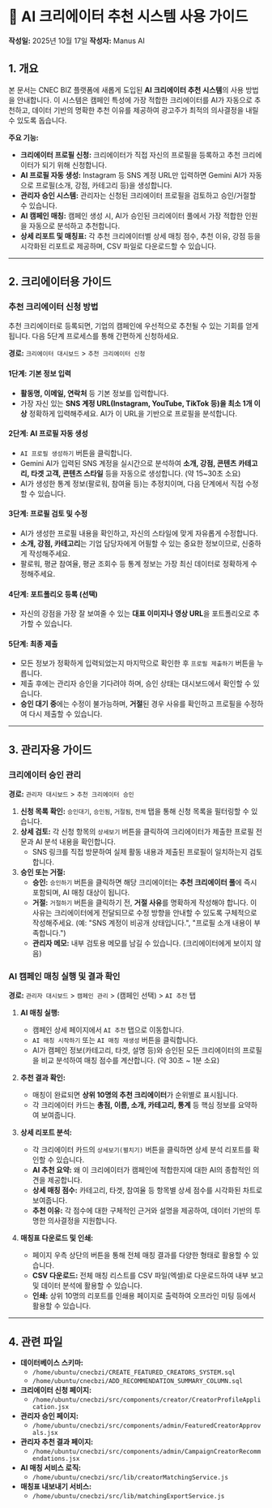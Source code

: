 # 🚀 AI 크리에이터 추천 시스템 사용 가이드

**작성일:** 2025년 10월 17일
**작성자:** Manus AI

## 1. 개요

본 문서는 CNEC BIZ 플랫폼에 새롭게 도입된 **AI 크리에이터 추천 시스템**의 사용 방법을 안내합니다. 이 시스템은 캠페인 특성에 가장 적합한 크리에이터를 AI가 자동으로 추천하고, 데이터 기반의 명확한 추천 이유를 제공하여 광고주가 최적의 의사결정을 내릴 수 있도록 돕습니다.

**주요 기능:**
- **크리에이터 프로필 신청:** 크리에이터가 직접 자신의 프로필을 등록하고 추천 크리에이터가 되기 위해 신청합니다.
- **AI 프로필 자동 생성:** Instagram 등 SNS 계정 URL만 입력하면 Gemini AI가 자동으로 프로필(소개, 강점, 카테고리 등)을 생성합니다.
- **관리자 승인 시스템:** 관리자는 신청된 크리에이터 프로필을 검토하고 승인/거절할 수 있습니다.
- **AI 캠페인 매칭:** 캠페인 생성 시, AI가 승인된 크리에이터 풀에서 가장 적합한 인원을 자동으로 분석하고 추천합니다.
- **상세 리포트 및 매칭표:** 각 추천 크리에이터별 상세 매칭 점수, 추천 이유, 강점 등을 시각화된 리포트로 제공하며, CSV 파일로 다운로드할 수 있습니다.

---

## 2. 크리에이터용 가이드

### 추천 크리에이터 신청 방법

추천 크리에이터로 등록되면, 기업의 캠페인에 우선적으로 추천될 수 있는 기회를 얻게 됩니다. 다음 5단계 프로세스를 통해 간편하게 신청하세요.

**경로:** `크리에이터 대시보드` > `추천 크리에이터 신청`

#### 1단계: 기본 정보 입력

- **활동명, 이메일, 연락처** 등 기본 정보를 입력합니다.
- 가장 자신 있는 **SNS 계정 URL(Instagram, YouTube, TikTok 등)을 최소 1개 이상** 정확하게 입력해주세요. AI가 이 URL을 기반으로 프로필을 분석합니다.

#### 2단계: AI 프로필 자동 생성

- `AI 프로필 생성하기` 버튼을 클릭합니다.
- Gemini AI가 입력된 SNS 계정을 실시간으로 분석하여 **소개, 강점, 콘텐츠 카테고리, 타겟 고객, 콘텐츠 스타일** 등을 자동으로 생성합니다. (약 15~30초 소요)
- AI가 생성한 통계 정보(팔로워, 참여율 등)는 추정치이며, 다음 단계에서 직접 수정할 수 있습니다.

#### 3단계: 프로필 검토 및 수정

- AI가 생성한 프로필 내용을 확인하고, 자신의 스타일에 맞게 자유롭게 수정합니다.
- **소개, 강점, 카테고리**는 기업 담당자에게 어필할 수 있는 중요한 정보이므로, 신중하게 작성해주세요.
- 팔로워, 평균 참여율, 평균 조회수 등 통계 정보는 가장 최신 데이터로 정확하게 수정해주세요.

#### 4단계: 포트폴리오 등록 (선택)

- 자신의 강점을 가장 잘 보여줄 수 있는 **대표 이미지나 영상 URL**을 포트폴리오로 추가할 수 있습니다.

#### 5단계: 최종 제출

- 모든 정보가 정확하게 입력되었는지 마지막으로 확인한 후 `프로필 제출하기` 버튼을 누릅니다.
- 제출 후에는 관리자 승인을 기다려야 하며, 승인 상태는 대시보드에서 확인할 수 있습니다.
- **승인 대기 중**에는 수정이 불가능하며, **거절**된 경우 사유를 확인하고 프로필을 수정하여 다시 제출할 수 있습니다.

---

## 3. 관리자용 가이드

### 크리에이터 승인 관리

**경로:** `관리자 대시보드` > `추천 크리에이터 승인`

1.  **신청 목록 확인:** `승인대기`, `승인됨`, `거절됨`, `전체` 탭을 통해 신청 목록을 필터링할 수 있습니다.
2.  **상세 검토:** 각 신청 항목의 `상세보기` 버튼을 클릭하여 크리에이터가 제출한 프로필 전문과 AI 분석 내용을 확인합니다.
    - SNS 링크를 직접 방문하여 실제 활동 내용과 제출된 프로필이 일치하는지 검토합니다.
3.  **승인 또는 거절:**
    - **승인:** `승인하기` 버튼을 클릭하면 해당 크리에이터는 **추천 크리에이터 풀**에 즉시 포함되며, AI 매칭 대상이 됩니다.
    - **거절:** `거절하기` 버튼을 클릭하기 전, **거절 사유**를 명확하게 작성해야 합니다. 이 사유는 크리에이터에게 전달되므로 수정 방향을 안내할 수 있도록 구체적으로 작성해주세요. (예: "SNS 계정이 비공개 상태입니다.", "프로필 소개 내용이 부족합니다.")
    - **관리자 메모:** 내부 검토용 메모를 남길 수 있습니다. (크리에이터에게 보이지 않음)

### AI 캠페인 매칭 실행 및 결과 확인

**경로:** `관리자 대시보드` > `캠페인 관리` > (캠페인 선택) > `AI 추천` 탭

1.  **AI 매칭 실행:**
    - 캠페인 상세 페이지에서 `AI 추천` 탭으로 이동합니다.
    - `AI 매칭 시작하기` 또는 `AI 매칭 재생성` 버튼을 클릭합니다.
    - AI가 캠페인 정보(카테고리, 타겟, 설명 등)와 승인된 모든 크리에이터의 프로필을 비교 분석하여 매칭 점수를 계산합니다. (약 30초 ~ 1분 소요)

2.  **추천 결과 확인:**
    - 매칭이 완료되면 **상위 10명의 추천 크리에이터**가 순위별로 표시됩니다.
    - 각 크리에이터 카드는 **총점, 이름, 소개, 카테고리, 통계** 등 핵심 정보를 요약하여 보여줍니다.

3.  **상세 리포트 분석:**
    - 각 크리에이터 카드의 `상세보기(펼치기)` 버튼을 클릭하면 상세 분석 리포트를 확인할 수 있습니다.
    - **AI 추천 요약:** 왜 이 크리에이터가 캠페인에 적합한지에 대한 AI의 종합적인 의견을 제공합니다.
    - **상세 매칭 점수:** 카테고리, 타겟, 참여율 등 항목별 상세 점수를 시각화된 차트로 보여줍니다.
    - **추천 이유:** 각 점수에 대한 구체적인 근거와 설명을 제공하여, 데이터 기반의 투명한 의사결정을 지원합니다.

4.  **매칭표 다운로드 및 인쇄:**
    - 페이지 우측 상단의 버튼을 통해 전체 매칭 결과를 다양한 형태로 활용할 수 있습니다.
    - **CSV 다운로드:** 전체 매칭 리스트를 CSV 파일(엑셀)로 다운로드하여 내부 보고 및 데이터 분석에 활용할 수 있습니다.
    - **인쇄:** 상위 10명의 리포트를 인쇄용 페이지로 출력하여 오프라인 미팅 등에서 활용할 수 있습니다.

---

## 4. 관련 파일

- **데이터베이스 스키마:**
  - `/home/ubuntu/cnecbzi/CREATE_FEATURED_CREATORS_SYSTEM.sql`
  - `/home/ubuntu/cnecbzi/ADD_RECOMMENDATION_SUMMARY_COLUMN.sql`
- **크리에이터 신청 페이지:**
  - `/home/ubuntu/cnecbzi/src/components/creator/CreatorProfileApplication.jsx`
- **관리자 승인 페이지:**
  - `/home/ubuntu/cnecbzi/src/components/admin/FeaturedCreatorApprovals.jsx`
- **관리자 추천 결과 페이지:**
  - `/home/ubuntu/cnecbzi/src/components/admin/CampaignCreatorRecommendations.jsx`
- **AI 매칭 서비스 로직:**
  - `/home/ubuntu/cnecbzi/src/lib/creatorMatchingService.js`
- **매칭표 내보내기 서비스:**
  - `/home/ubuntu/cnecbzi/src/lib/matchingExportService.js`


